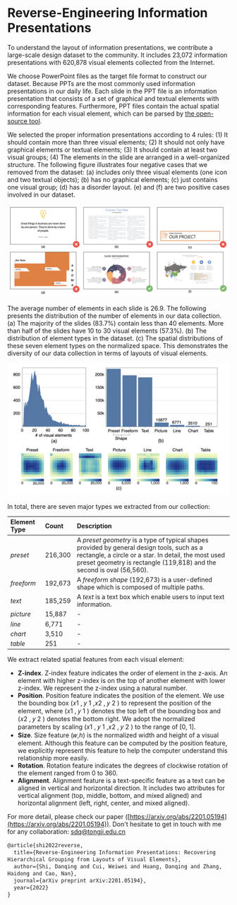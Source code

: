 # Reverse-Engineering Information Presentations

To understand the layout of information presentations, we contribute a large-scale design dataset to the community. It includes 23,072 information presentations with 620,878 visual elements collected from the Internet. 

We choose PowerPoint files as the target file format to construct our dataset. Because PPTs are the most commonly used information presentations in our daily life. Each slide in the PPT file is an information presentation that consists of a set of graphical and textual elements with corresponding features. Furthermore, PPT files contain the actual spatial information for each visual element, which can be parsed by [the open-source tool](https://pypi.org/project/python-pptx).

We selected the proper information presentations according to 4 rules: (1) It should contain more than three visual elements; (2) It should not only have graphical elements or textual elements; (3) It should contain at least two visual groups; (4) The elements in the slide are arranged in a well-organized structure. The following figure illustrates four negative cases that we removed from the dataset: (a) includes only three visual elements (one icon and two textual objects); (b) has no graphical elements; (c) just contains one visual group; (d) has a disorder layout. (e) and (f) are two positive cases involved in our dataset.

![](images/cases.png)

The average number of elements in each slide is 26.9. The following presents the distribution of the number of elements in our data collection. (a) The majority of the slides (83.7%) contain less than 40 elements. More than half of the slides have 10 to 30 visual elements (57.3%). (b) The distribution of element types in the dataset. (c) The spatial distributions of these seven element types on the normalized space. This demonstrates the diversity of our data collection in terms of layouts of visual elements.

![](images/statistics.png)

In total, there are seven major types we extracted from our collection:

| Element Type | Count | Description |
|:--|:--|:--|
| *preset* | 216,300 | A *preset geometry* is a type of typical shapes provided by general design tools, such as a rectangle, a circle or a star. In detail, the most used preset geometry is rectangle (119,818) and the second is oval (56,560). |
| *freeform* | 192,673 | A *freeform shape* (192,673) is a user-defined shape which is composed of multiple paths. |
| *text* | 185,259 | A *text* is a text box which enable users to input text information. |
| *picture* | 15,887 | - |
| *line* | 6,771 | - |
| *chart* | 3,510 | - |
| *table* | 251 | - |

We extract related spatial features from each visual element:

- **Z-index**. Z-index feature indicates the order of element in the z-axis. An element with higher z-index is on the top of another element with lower z-index. We represent the z-index using a natural number.
- **Position**. Position feature indicates the position of the element. We use the bounding box (𝑥1 , 𝑦 1 ,𝑥2 , 𝑦 2 ) to represent the position of the element, where (𝑥1 , 𝑦 1 ) denotes the top left of the bounding box and (𝑥2 , 𝑦 2 ) denotes the bottom right. We adopt the normalized parameters by scaling (𝑥1 , 𝑦 1 ,𝑥2 , 𝑦 2 ) to the range of [0, 1].
- **Size**. Size feature (𝑤,ℎ) is the normalized width and height of a visual element. Although this feature can be computed by the position feature, we explicitly represent this feature to help the computer understand this relationship more easily.
- **Rotation**. Rotation feature indicates the degrees of clockwise rotation of the element ranged from 0 to 360.
- **Alignment**. Alignment feature is a text-specific feature as a text can be aligned in vertical and horizontal direction. It includes two attributes for vertical alignment (top, middle, bottom, and mixed aligned) and horizontal alignment (left, right, center, and mixed aligned).

For more detail, please check our paper ([https://arxiv.org/abs/2201.05194](https://arxiv.org/abs/2201.05194)).
Don't hesitate to get in touch with me for any collaboration: sdq@tongji.edu.cn


```
@article{shi2022reverse,
  title={Reverse-Engineering Information Presentations: Recovering Hierarchical Grouping from Layouts of Visual Elements},
  author={Shi, Danqing and Cui, Weiwei and Huang, Danqing and Zhang, Haidong and Cao, Nan},
  journal={arXiv preprint arXiv:2201.05194},
  year={2022}
}
```
